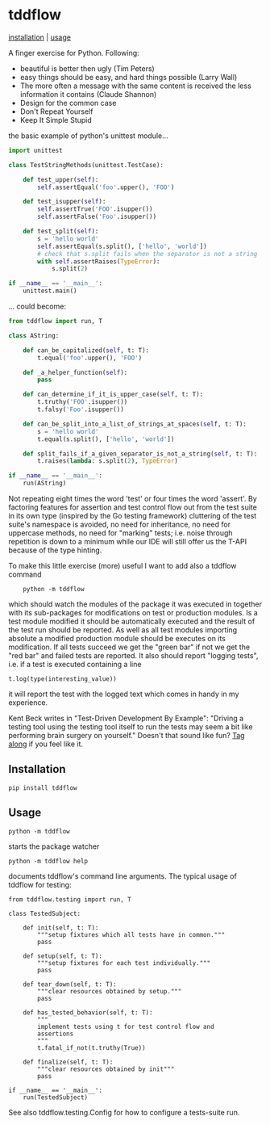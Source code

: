 # tddflow

[installation](#installation) | [usage](#usage)

A finger exercise for Python.  Following:

- beautiful is better then ugly (Tim Peters)
- easy things should be easy, and hard things possible (Larry Wall)
- The more often a message with the same content is received the less
  information it contains (Claude Shannon)
- Design for the common case
- Don't Repeat Yourself
- Keep It Simple Stupid

the basic example of python's unittest module...

```py
import unittest

class TestStringMethods(unittest.TestCase):

    def test_upper(self):
        self.assertEqual('foo'.upper(), 'FOO')

    def test_isupper(self):
        self.assertTrue('FOO'.isupper())
        self.assertFalse('Foo'.isupper())

    def test_split(self):
        s = 'hello world'
        self.assertEqual(s.split(), ['hello', 'world'])
        # check that s.split fails when the separator is not a string
        with self.assertRaises(TypeError):
            s.split(2)

if __name__ == '__main__':
    unittest.main()
```

... could become:

```py
from tddflow import run, T

class AString: 

    def can_be_capitalized(self, t: T):
        t.equal('foo'.upper(), 'FOO')

    def _a_helper_function(self):
        pass

    def can_determine_if_it_is_upper_case(self, t: T):
        t.truthy('FOO'.isupper())
        t.falsy('Foo'.isupper())

    def can_be_split_into_a_list_of_strings_at_spaces(self, t: T):
        s = 'hello world'
        t.equal(s.split(), ['hello', 'world'])

    def split_fails_if_a_given_separator_is_not_a_string(self, t: T):
        t.raises(lambda: s.split(2), TypeError)

if __name__ == '__main__':
    run(AString)
```

Not repeating eight times the word 'test' or four times the word
'assert'.  By factoring features for assertion and test control flow out
from the test suite in its own type (inspired by the Go testing
framework) cluttering of the test suite's namespace is avoided, no need
for inheritance, no need for uppercase methods, no need for "marking"
tests; i.e. noise through repetition is down to a minimum while our IDE
will still offer us the T-API because of the type hinting.

To make this little exercise (more) useful I want to add also a tddflow
command

```
    python -m tddflow
```

which should watch the modules of the package it was executed in
together with its sub-packages for modifications on test or production
modules.  Is a test module modified it should be automatically executed
and the result of the test run should be reported.  As well as all test
modules importing absolute a modified production module should be
executes on its modification.  If all tests succeed we get the "green
bar" if not we get the "red bar" and failed tests are reported.  It also
should report "logging tests", i.e. if a test is executed containing a
line

    t.log(type(interesting_value))

it will report the test with the logged text which comes in handy in
my experience.

Kent Beck writes in "Test-Driven Development By Example": "Driving a
testing tool using the testing tool itself to run the tests may seem a
bit like performing brain surgery on yourself." Doesn't that sound like
fun?  [Tag along](https://github.com/slukits/tddflow/blob/main/01_run.md)
if you feel like it.


## Installation


    pip install tddflow



## Usage

    python -m tddflow

starts the package watcher

    python -m tddflow help

documents tddflow's command line arguments.  The typical usage of
tddflow for testing:

    from tddflow.testing import run, T

    class TestedSubject:

        def init(self, t: T):
            """setup fixtures which all tests have in common."""
            pass

        def setup(self, t: T):
            """setup fixtures for each test individually."""
            pass

        def tear_down(self, t: T):
            """clear resources obtained by setup."""
            pass

        def has_tested_behavior(self, t: T):
            """
            implement tests using t for test control flow and
            assertions
            """
            t.fatal_if_not(t.truthy(True))

        def finalize(self, t: T):
            """clear resources obtained by init"""
            pass

    if __name__ == '__main__':
        run(TestedSubject)

See also tddflow.testing.Config for how to configure a tests-suite run.
